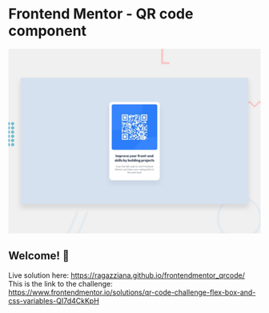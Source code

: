 # Frontend Mentor - QR code component

![Design preview for the QR code component coding challenge](./design/desktop-preview.jpg)

## Welcome! 👋

Live solution here: https://ragazziana.github.io/frontendmentor_qrcode/
This is the link to the challenge: https://www.frontendmentor.io/solutions/qr-code-challenge-flex-box-and-css-variables-QI7d4CkKpH
